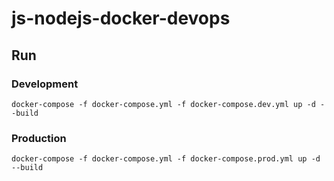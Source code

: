 # js-nodejs-docker-devops

## Run

### Development

`docker-compose -f docker-compose.yml -f docker-compose.dev.yml up -d --build`

### Production

`docker-compose -f docker-compose.yml -f docker-compose.prod.yml up -d --build`
